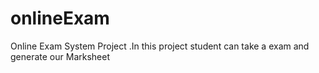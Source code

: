 # onlineExam
Online Exam System Project .In this project student can take a exam and generate our Marksheet

